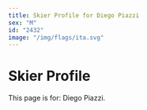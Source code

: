 ```yaml
---
title: Skier Profile for Diego Piazzi
sex: "M"
id: "2432"
image: "/img/flags/ita.svg" 
---
```


# Skier Profile

This page is for: Diego Piazzi.
    